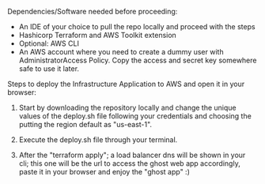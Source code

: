 Dependencies/Software needed before proceeding:
- An IDE of your choice to pull the repo locally and proceed with the steps
- Hashicorp Terraform and AWS Toolkit extension
- Optional: AWS CLI  
- An AWS account where you need to create a dummy user with AdministratorAccess Policy. Copy the access and secret key somewhere safe to use it later.

Steps to deploy the Infrastructure Application to AWS and open it in your browser: 
1. Start by downloading the repository locally and change the unique values of the deploy.sh file following your credentials and choosing the putting the region default as "us-east-1".

2. Execute the deploy.sh file through your terminal.

3. After the "terraform apply"; a load balancer dns will be shown in your cli; this one will be the url to access the ghost web app accordingly, paste it in your browser and enjoy the "ghost app" :)
